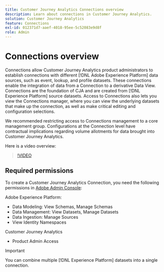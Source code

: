 ```yaml
---
title: Customer Journey Analytics Connections overview
description: Learn about connections in Customer Journey Analytics.
solution: Customer Journey Analytics
feature: Connections
exl-id: 012371d7-aaef-4018-95ee-5c52083e9d8f
role: Admin
---
```

# Connections overview

Connections allow Customer Journey Analytics product administrators to establish connections with different [!DNL Adobe Experience Platform] data sources, such as event, lookup, and profile datasets. These connections enable the integration of data from a Connection to a derivative Data View. Connections are the foundation of CJA and are created from [!DNL Experience Platform] source datasets. Access to Connections also lets you view the Connections manager, where you can view the underlying datasets that make up the connection, as well as make critical editing and configuration selections.

We recommended restricting access to Connections management to a core management group. Configurations at the Connection level have contractual implications regarding volume allotments for data brought into Customer Journey Analytics. 

Here is a video overview:

>[!VIDEO](https://video.tv.adobe.com/v/35111/?quality=12&learn=on)

## Required permissions

To create a Customer Journey Analytics Connection, you need the following permissions in [Adobe Admin Console](https://helpx.adobe.com/enterprise/admin-guide.html/enterprise/using/manage-permissions-and-roles.ug.html):

Adobe Experience Platform:

* Data Modeling: View Schemas, Manage Schemas
* Data Management: View Datasets, Manage Datasets
* Data Ingestion: Manage Sources
* View Identity Namespaces

Customer Journey Analytics

* Product Admin Access

>[!IMPORTANT]
>
>You can combine multiple [!DNL Experience Platform] datasets into a single connection.
